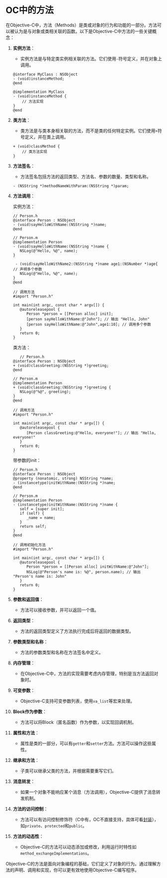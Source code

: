 # OC中的方法

在Objective-C中，方法（Methods）是类或对象的行为和功能的一部分。方法可以被认为是与对象或类相关联的函数。以下是Objective-C中方法的一些关键概念：

1. **实例方法**：
   - 实例方法是与特定类实例相关联的方法。它们使用`-`符号定义，并在对象上调用。

   ```objc
   @interface MyClass : NSObject
   - (void)instanceMethod;
   @end

   @implementation MyClass
   - (void)instanceMethod {
       // 方法实现
   }
   @end
   ```

2. **类方法**：
   - 类方法是与类本身相关联的方法，而不是类的任何特定实例。它们使用`+`符号定义，并在类上调用。

   ```objc
   + (void)classMethod {
       // 类方法实现
   }
   ```

3. **方法签名**：
   - 方法签名包括方法的返回类型、方法名、参数的数量、类型和名称。

   ```objc
   - (NSString *)methodNameWithParam:(NSString *)param;
   ```

4. **方法调用**：

   实例方法：

      ```objc
      // Person.h
      @interface Person : NSObject
      - (void)sayHelloWithName:(NSString *)name;
      @end

      // Person.m
      @implementation Person
      - (void)sayHelloWithName:(NSString *)name {
         NSLog(@"Hello, %@", name);
      }

       - (void)sayHelloWithName2:(NSString *)name age1:(NSNumber *)age{ // 声明多个参数
         NSLog(@"Hello, %@", name);
      }
      @end

      // 调用方法
      #import "Person.h"

      int main(int argc, const char * argv[]) {
         @autoreleasepool {
            Person *person = [[Person alloc] init];
            [person sayHelloWithName:@"John"]; // 输出 "Hello, John"
            [person sayHelloWithName:@"John",age1:10]; // 调用多个参数
         }
         return 0;
      }
      ```
  
   类方法：

      ```objc
         // Person.h
      @interface Person : NSObject
      + (void)classGreeting:(NSString *)greeting;
      @end

      // Person.m
      @implementation Person
      + (void)classGreeting:(NSString *)greeting {
         NSLog(@"%@", greeting);
      }
      @end

      // 调用方法
      #import "Person.h"

      int main(int argc, const char * argv[]) {
         @autoreleasepool {
            [Person classGreeting:@"Hello, everyone!"]; // 输出 "Hello, everyone!"
         }
         return 0;
      }
      ```

   带参数的init：

      ```objc
      // Person.h
      @interface Person : NSObject
      @property (nonatomic, strong) NSString *name;
      - (instancetype)initWithName:(NSString *)name;
      @end

      // Person.m
      @implementation Person
      - (instancetype)initWithName:(NSString *)name {
         self = [super init];
         if (self) {
            _name = name;
         }
         return self;
      }
      @end

      // 调用初始化方法
      #import "Person.h"

      int main(int argc, const char * argv[]) {
         @autoreleasepool {
            Person *person = [[Person alloc] initWithName:@"John"];
            NSLog(@"Person's name is: %@", person.name); // 输出 "Person's name is: John"
         }
         return 0;
      }
      ```

5. **参数和返回值**：
   - 方法可以接收参数，并可以返回一个值。

6. **返回类型**：
   - 方法的返回类型定义了方法执行完成后将返回的数据类型。

7. **参数类型和名称**：
   - 方法的参数类型和名称在方法签名中定义。

8. **内存管理**：
   - 在Objective-C中，方法的实现需要考虑内存管理，特别是当方法返回对象时。

9. **可变参数**：
   - Objective-C支持可变参数列表，使用`va_list`等宏来处理。

10. **Block作为参数**：
    - 方法可以将Block（匿名函数）作为参数，以实现回调机制。

11. **属性和方法**：
    - 属性是类的一部分，可以有`getter`和`setter`方法。方法可以操作这些属性。

12. **继承和方法**：
    - 子类可以继承父类的方法，并根据需要重写它们。

13. **消息转发**：
    - 如果一个对象不能响应某个消息（方法调用），Objective-C提供了消息转发机制。

14. **方法的访问控制**：
    - 方法可以有访问控制修饰符（C中有，OC不直接支持，具体可看[封装](../5.面向对象/7.封装.md)），如`private`、`protected`和`public`。

15. **方法的动态性**：
    - Objective-C的方法可以动态添加或修改，利用运行时特性如`method_exchangeImplementations`。

Objective-C的方法是面向对象编程的基础，它们定义了对象的行为。通过理解方法的声明、调用和实现，你可以更有效地使用Objective-C编写程序。
